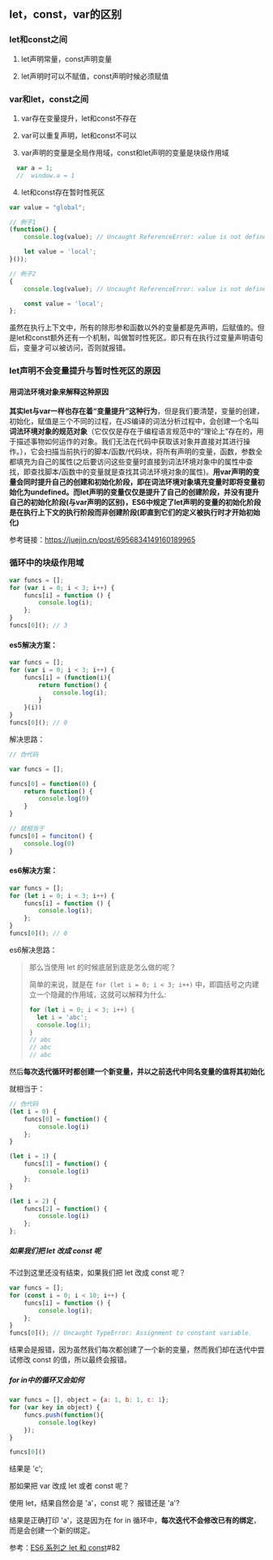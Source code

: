

## let，const，var的区别

### let和const之间

1. let声明常量，const声明变量

2. let声明时可以不赋值，const声明时候必须赋值

### var和let，const之间

1. var存在变量提升，let和const不存在

2. var可以重复声明，let和const不可以

3. var声明的变量是全局作用域，const和let声明的变量是块级作用域

```js
  var a = 1;
  //  window.a = 1
```

4. let和const存在暂时性死区

   

```js
var value = "global";

// 例子1
(function() {
    console.log(value); // Uncaught ReferenceError: value is not defined

    let value = 'local';
}());

// 例子2
{
    console.log(value); // Uncaught ReferenceError: value is not defined

    const value = 'local';
};
```

虽然在执行上下文中，所有的除形参和函数以外的变量都是先声明，后赋值的。但是let和const额外还有一个机制，叫做暂时性死区。即只有在执行过变量声明语句后，变量才可以被访问，否则就报错。

### let声明不会变量提升与暂时性死区的原因

#### 用词法环境对象来解释这种原因

**其实let与var一样也存在着“变量提升”这种行为**，但是我们要清楚，变量的创建，初始化，赋值是三个不同的过程，在JS编译的词法分析过程中，会创建一个名叫**词法环境对象的规范对象**（它仅仅是存在于编程语言规范中的“理论上”存在的，用于描述事物如何运作的对象。我们无法在代码中获取该对象并直接对其进行操作。），它会扫描当前执行的脚本/函数/代码块，将所有声明的变量，函数，参数全都填充为自己的属性(之后要访问这些变量时直接到词法环境对象中的属性中查找，即查找脚本/函数中的变量就是查找其词法环境对象的属性)。**用var声明的变量会同时提升自己的创建和初始化阶段，即在词法环境对象填充变量时即将变量初始化为undefined。而let声明的变量仅仅是提升了自己的创建阶段，并没有提升自己的初始化阶段(与var声明的区别)，ES6中规定了let声明的变量的初始化阶段是在执行上下文的执行阶段而非创建阶段(即直到它们的定义被执行时才开始初始化)**

参考链接：https://juejin.cn/post/6956834149160189965





### 循环中的块级作用域

```js
var funcs = [];
for (var i = 0; i < 3; i++) {
    funcs[i] = function () {
        console.log(i);
    };
}
funcs[0](); // 3
```

#### es5解决方案：

```js
var funcs = [];
for (var i = 0; i < 3; i++) {
    funcs[i] = (function(i){
        return function() {
            console.log(i);
        }
    }(i))
}
funcs[0](); // 0
```

解决思路：

```js
// 伪代码

var funcs = [];

funcs[0] = function(0) {
    return function() {
        console.log(0)
    }
}

// 就相当于
funcs[0] = funciton() {
    console.log(0)
}

```

#### es6解决方案：

```js
var funcs = [];
for (let i = 0; i < 3; i++) {
    funcs[i] = function () {
        console.log(i);
    };
}
funcs[0](); // 0
```

es6解决思路：

> 那么当使用 let 的时候底层到底是怎么做的呢？
>
> 简单的来说，就是在 `for (let i = 0; i < 3; i++)` 中，即圆括号之内建立一个隐藏的作用域，这就可以解释为什么:
>
> ```js
> for (let i = 0; i < 3; i++) {
>   let i = 'abc';
>   console.log(i);
> }
> // abc
> // abc
> // abc
> ```

然后**每次迭代循环时都创建一个新变量，并以之前迭代中同名变量的值将其初始化**

就相当于：

```js
// 伪代码
(let i = 0) {
    funcs[0] = function() {
        console.log(i)
    };
}

(let i = 1) {
    funcs[1] = function() {
        console.log(i)
    };
}

(let i = 2) {
    funcs[2] = function() {
        console.log(i)
    };
};
```

##### 如果我们把 let 改成 const 呢

不过到这里还没有结束，如果我们把 let 改成 const 呢？

```js
var funcs = [];
for (const i = 0; i < 10; i++) {
    funcs[i] = function () {
        console.log(i);
    };
}
funcs[0](); // Uncaught TypeError: Assignment to constant variable.
```

结果会是报错，因为虽然我们每次都创建了一个新的变量，然而我们却在迭代中尝试修改 const 的值，所以最终会报错。

##### for in中的循环又会如何

```js
var funcs = [], object = {a: 1, b: 1, c: 1};
for (var key in object) {
    funcs.push(function(){
        console.log(key)
    });
}

funcs[0]()
```

结果是 'c';

那如果把 var 改成 let 或者 const 呢？

使用 let，结果自然会是 'a'，const 呢？ 报错还是 'a'?

结果是正确打印 'a'，这是因为在 for in 循环中，**每次迭代不会修改已有的绑定**，而是会创建一个新的绑定。

参考：[ES6 系列之 let 和 const](https://github.com/mqyqingfeng/Blog/issues/82#)#82

